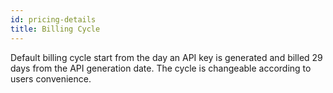 ```yaml
---
id: pricing-details
title: Billing Cycle
---
```


Default billing cycle start from the day an API key is generated and billed 29 days from the API generation date. The cycle is changeable according to users convenience.